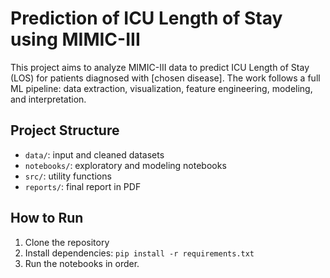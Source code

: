 # Prediction of ICU Length of Stay using MIMIC-III

This project aims to analyze MIMIC-III data to predict ICU Length of Stay (LOS) for patients diagnosed with [chosen disease]. The work follows a full ML pipeline: data extraction, visualization, feature engineering, modeling, and interpretation.

## Project Structure
- `data/`: input and cleaned datasets
- `notebooks/`: exploratory and modeling notebooks
- `src/`: utility functions
- `reports/`: final report in PDF

## How to Run
1. Clone the repository
2. Install dependencies: `pip install -r requirements.txt`
3. Run the notebooks in order.
